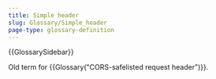 ```yaml
---
title: Simple header
slug: Glossary/Simple_header
page-type: glossary-definition
---
```


{{GlossarySidebar}}

Old term for {{Glossary("CORS-safelisted request header")}}.
